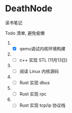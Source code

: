 # DeathNode

读书笔记


Todo 清单, 避免偷懒
1. - [x] qemu调试内核环境构建
2. - [ ] c++ 实现 STL (11月13日) 
3. - [ ] 阅读 Linux 内核源码 
4. - [ ] Rust 实现 dbus
5. - [ ] Rust 实现 rpc 
6. - [ ] Rust 实现 tcp/ip 协议栈

